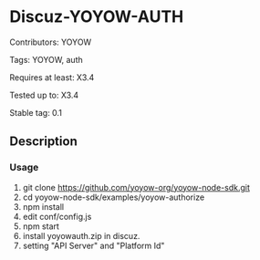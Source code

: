 # Discuz-YOYOW-AUTH #

Contributors: YOYOW

Tags: YOYOW, auth

Requires at least: X3.4

Tested up to: X3.4

Stable tag: 0.1

## Description ##

### Usage ###

1. git clone https://github.com/yoyow-org/yoyow-node-sdk.git
2. cd yoyow-node-sdk/examples/yoyow-authorize
3. npm install
4. edit conf/config.js
5. npm start
6. install yoyowauth.zip in discuz.
7. setting "API Server" and "Platform Id"

